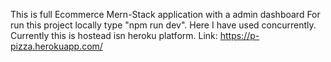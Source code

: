 
This is full Ecommerce Mern-Stack application with a admin dashboard
For run this project locally type "npm run dev". Here I have used concurrently. Currently this is hostead isn heroku platform. 
Link: https://p-pizza.herokuapp.com/



